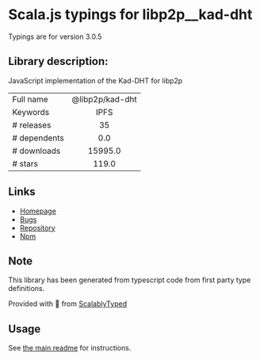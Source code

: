 
# Scala.js typings for libp2p__kad-dht

Typings are for version 3.0.5

## Library description:
JavaScript implementation of the Kad-DHT for libp2p

|                    |                 |
| ------------------ | :-------------: |
| Full name          | @libp2p/kad-dht |
| Keywords           | IPFS |
| # releases         | 35 |
| # dependents       | 0.0 |
| # downloads        | 15995.0 |
| # stars            | 119.0 |

## Links
- [Homepage](https://github.com/libp2p/js-libp2p-kad-dht#readme)
- [Bugs](https://github.com/libp2p/js-libp2p-kad-dht/issues)
- [Repository](https://github.com/libp2p/js-libp2p-kad-dht)
- [Npm](https://www.npmjs.com/package/%40libp2p%2Fkad-dht)
    


## Note
This library has been generated from typescript code from first party type definitions.

Provided with :purple_heart: from [ScalablyTyped](https://github.com/oyvindberg/ScalablyTyped)

## Usage
See [the main readme](../../readme.md) for instructions.


